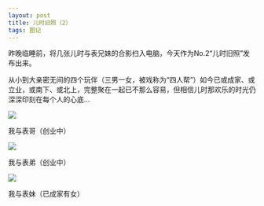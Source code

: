 ```yaml
---
layout: post
title: 儿时旧照（2）
tags: 图记 
---
```


昨晚临睡前，将几张儿时与表兄妹的合影扫入电脑，今天作为No.2“儿时旧照”发布出来。

从小到大亲密无间的四个玩伴（三男一女，被戏称为“四人帮”）如今已或成家、或立业，或南下、或北上，完整聚在一起已不那么容易，但相信儿时那欢乐的时光仍深深印刻在每个人的心底...

![](http://image.cpxxpc.com/jiuzhao2-1.jpg-700)

我与表哥（创业中）

![](http://image.cpxxpc.com/jiuzhao2-2.jpg-700)

我与表弟（创业中）

![](http://image.cpxxpc.com/jiuzhao2-3.jpg-700)

我与表妹（已成家有女）

